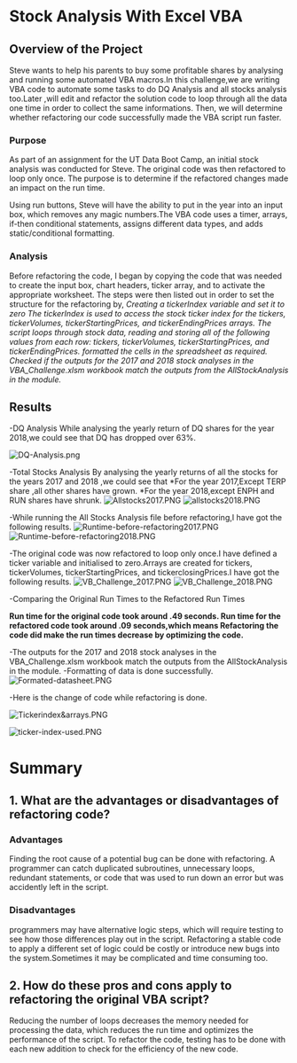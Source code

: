 # Stock Analysis With Excel VBA
## Overview of the Project
Steve wants to help his parents to buy some profitable shares by analysing and running some automated VBA macros.In this challenge,we are writing VBA code to automate some tasks to do DQ Analysis and all stocks analysis too.Later ,will edit and refactor the  solution code to loop through all the data one time in order to collect the same informations. Then, we will determine whether refactoring our code successfully made the VBA script run faster.

### Purpose
As part of an assignment for the UT Data Boot Camp, an initial stock analysis was conducted for Steve.  The original code was then refactored to loop only once.  The purpose is to determine if the refactored changes made an impact on the run time.  

Using run buttons, Steve will have the ability to put in the year into an input box, which removes any magic numbers.The VBA code uses a timer, arrays, if-then conditional statements, assigns different data types, and adds static/conditional formatting.


### Analysis

Before refactoring the code, I began by copying the code that was needed to create the input box, chart headers, ticker array, and to activate the appropriate worksheet. The steps were then listed out in order to set the structure for the refactoring by,
*Creating a tickerIndex variable and set it to zero*
*The tickerIndex is used to access the stock ticker index for the tickers, tickerVolumes, tickerStartingPrices, and tickerEndingPrices arrays.*
*The script loops through stock data, reading and storing all of the following values from each row: tickers, tickerVolumes, tickerStartingPrices, and tickerEndingPrices.*
*formatted the cells in the spreadsheet as required.*
*Checked if the outputs for the 2017 and 2018 stock analyses in the VBA_Challenge.xlsm workbook match the outputs from the AllStockAnalysis in the module.*

## Results

-DQ Analysis
While analysing the yearly return of DQ shares for the year 2018,we could see that DQ has dropped over 63%.

![DQ-Analysis.png](https://github.com/Praveeja-Sasidharan-Suni/stock-analysis/blob/main/Resources/DQ-Analysis.PNG?raw=true)

-Total Stocks Analysis
By analysing the yearly returns of all the stocks for the years 2017 and 2018 ,we could see that 
*For the year 2017,Except TERP share ,all other shares have grown.
*For the year 2018,except ENPH and RUN shares have shrunk.
![Allstocks2017.PNG](https://github.com/Praveeja-Sasidharan-Suni/stock-analysis/blob/main/Resources/Allstocks2017.PNG?raw=true)
![allstocks2018.PNG](https://github.com/Praveeja-Sasidharan-Suni/stock-analysis/blob/main/Resources/allstocks2018.PNG?raw=true)

-While running the All Stocks Analysis file before refactoring,I have got the following results.
![Runtime-before-refactoring2017.PNG](https://github.com/Praveeja-Sasidharan-Suni/stock-analysis/blob/main/Resources/Runtime-before-refactoring2017.PNG?raw=true)
![Runtime-before-refactoring2018.PNG](https://github.com/Praveeja-Sasidharan-Suni/stock-analysis/blob/main/Resources/Runtime-before-refactoring2018.PNG?raw=true)

-The original code was now refactored to loop only once.I have defined a ticker variable and initialised to zero.Arrays are created for tickers, tickerVolumes, tickerStartingPrices, and tickerclosingPrices.I have got the following results.
![VB_Challenge_2017.PNG](https://github.com/Praveeja-Sasidharan-Suni/stock-analysis/blob/main/Resources/VB_Challenge_2017.PNG?raw=true)
![VB_Challenge_2018.PNG](https://github.com/Praveeja-Sasidharan-Suni/stock-analysis/blob/main/Resources/VB_Challenge_2018.PNG?raw=true)

-Comparing the Original Run Times to the Refactored Run Times

**Run time for the original code took around .49 seconds.
Run time for the refactored code took around .09 seconds,which means Refactoring the code did make the run times decrease by optimizing the code.** 

-The outputs for the 2017 and 2018 stock analyses in the VBA_Challenge.xlsm workbook match the outputs from the AllStockAnalysis in the module.
-Formatting of data is done successfully.
![Formated-datasheet.PNG](https://github.com/Praveeja-Sasidharan-Suni/stock-analysis/blob/main/Resources/Formated-datasheet.PNG?raw=true)



-Here is the change of code while refactoring is done.

![Tickerindex&arrays.PNG](https://github.com/Praveeja-Sasidharan-Suni/stock-analysis/blob/main/Resources/Tickerindex&arrays.PNG?raw=true)


![ticker-index-used.PNG](https://github.com/Praveeja-Sasidharan-Suni/stock-analysis/blob/main/Resources/ticker-index-used.PNG?raw=true)

# Summary
## 1. What are the advantages or disadvantages of refactoring code?
### Advantages
Finding the root cause of a potential bug can be done with refactoring.  A programmer can catch duplicated subroutines, unnecessary loops, redundant statements, or code that was used to run down an error but was accidently left in the script. 

### Disadvantages

programmers may have alternative logic steps, which will require testing to see how those differences play out in the script.  Refactoring a stable code to apply a different set of logic could be costly or introduce new bugs into the system.Sometimes it may be complicated and time consuming too.  
	
## 2. How do these pros and cons apply to refactoring the original VBA script?
Reducing the number of loops decreases the memory needed for processing the data, which reduces the run time and optimizes the performance of the script. To refactor the code, testing has to be done with each new addition to check for the efficiency of the new code.  

   
